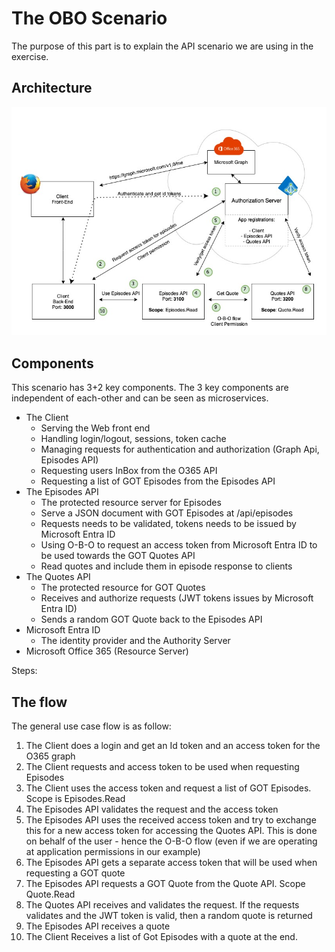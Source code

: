 # The OBO Scenario

The purpose of this part is to explain the API scenario we are using in the exercise.

## Architecture

![The Scenario](../../docs/content/images/o-b-o-scenario.jpg)

## Components

This scenario has 3+2 key components. The 3 key components are independent of each-other and can be seen as microservices.

* The Client
  * Serving the Web front end
  * Handling login/logout, sessions, token cache
  * Managing requests for authentication and authorization (Graph Api, Episodes API)
  * Requesting users InBox from the O365 API
  * Requesting a list of GOT Episodes from the Episodes API
* The Episodes API
  * The protected resource server for Episodes
  * Serve a JSON document with GOT Episodes at /api/episodes
  * Requests needs to be validated, tokens needs to be issued by Microsoft Entra ID
  * Using O-B-O to request an access token from Microsoft Entra ID to be used towards the GOT Quotes API
  * Read quotes and include them in episode response to clients
* The Quotes API
  * The protected resource for GOT Quotes
  * Receives and authorize requests (JWT tokens issues by Microsoft Entra ID)
  * Sends a random GOT Quote back to the Episodes API
* Microsoft Entra ID
  * The identity provider and the Authority Server
* Microsoft Office 365 (Resource Server)

Steps:

## The flow

The general use case flow is as follow:

1. The Client does a login and get an Id token and an access token for the O365 graph
2. The Client requests and access token to be used when requesting Episodes
3. The Client uses the access token and request a list of GOT Episodes. Scope is Episodes.Read
4. The Episodes API validates the request and the access token
5. The Episodes API uses the received access token and try to exchange this for a new access token for accessing the Quotes API. This is done on behalf of the user - hence the O-B-O flow (even if we are operating at application permissions in our example)
6. The Episodes API gets a separate access token that will be used when requesting a GOT quote
7. The Episodes API requests a GOT Quote from the Quote API. Scope Quote.Read
8. The Quotes API receives and validates the request. If the requests validates and the JWT token is valid, then a random quote is returned
9. The Episodes API receives a quote
10. The Client Receives a list of Got Episodes with a quote at the end.